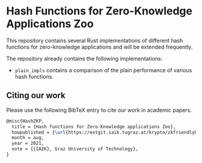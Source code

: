 # Hash Functions for Zero-Knowledge Applications Zoo

This repository contains several Rust implementations of different hash functions for zero-knowledge applications and will be extended frequently.

The repository already contains the following implementations:

- `plain_impls` contains a comparison of the plain performance of various hash functions.

## Citing our work

Please use the following BibTeX entry to cite our work in academic papers.

```tex
@misc{HashZKP,
  title = {Hash functions for Zero-Knowledge applications Zoo},
  howpublished = {\url{https://extgit.iaik.tugraz.at/krypto/zkfriendlyhashzoo}},
  month = aug,
  year = 2021,
  note = {{IAIK}, Graz University of Technology},
}
